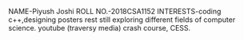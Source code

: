 
NAME-Piyush Joshi
ROLL NO.-2018CSA1152
INTERESTS-coding c++,designing posters rest still exploring different fields of computer science.
youtube (traversy media) crash course, CESS.
